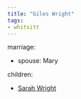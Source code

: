 ```yaml
---
title: "Giles Wright"
tags:
- whitsitt
---
```


marriage:
  - spouse: Mary 

children:
  - [Sarah Wright](Sarah%20Wright.md)